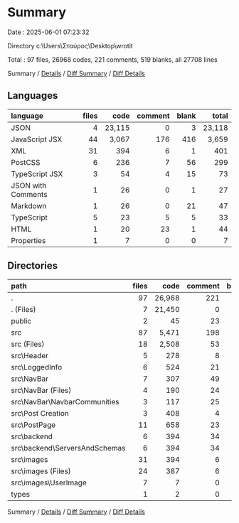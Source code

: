 # Summary

Date : 2025-06-01 07:23:32

Directory c:\\Users\\Σταύρος\\Desktop\\wrotit

Total : 97 files,  26968 codes, 221 comments, 519 blanks, all 27708 lines

Summary / [Details](details.md) / [Diff Summary](diff.md) / [Diff Details](diff-details.md)

## Languages
| language | files | code | comment | blank | total |
| :--- | ---: | ---: | ---: | ---: | ---: |
| JSON | 4 | 23,115 | 0 | 3 | 23,118 |
| JavaScript JSX | 44 | 3,067 | 176 | 416 | 3,659 |
| XML | 31 | 394 | 6 | 1 | 401 |
| PostCSS | 6 | 236 | 7 | 56 | 299 |
| TypeScript JSX | 3 | 54 | 4 | 15 | 73 |
| JSON with Comments | 1 | 26 | 0 | 1 | 27 |
| Markdown | 1 | 26 | 0 | 21 | 47 |
| TypeScript | 5 | 23 | 5 | 5 | 33 |
| HTML | 1 | 20 | 23 | 1 | 44 |
| Properties | 1 | 7 | 0 | 0 | 7 |

## Directories
| path | files | code | comment | blank | total |
| :--- | ---: | ---: | ---: | ---: | ---: |
| . | 97 | 26,968 | 221 | 519 | 27,708 |
| . (Files) | 7 | 21,450 | 0 | 24 | 21,474 |
| public | 2 | 45 | 23 | 2 | 70 |
| src | 87 | 5,471 | 198 | 493 | 6,162 |
| src (Files) | 18 | 2,508 | 53 | 138 | 2,699 |
| src\\Header | 5 | 278 | 8 | 31 | 317 |
| src\\LoggedInfo | 6 | 524 | 21 | 55 | 600 |
| src\\NavBar | 7 | 307 | 49 | 65 | 421 |
| src\\NavBar (Files) | 4 | 190 | 24 | 34 | 248 |
| src\\NavBar\\NavbarCommunities | 3 | 117 | 25 | 31 | 173 |
| src\\Post Creation | 3 | 408 | 4 | 46 | 458 |
| src\\PostPage | 11 | 658 | 23 | 94 | 775 |
| src\\backend | 6 | 394 | 34 | 63 | 491 |
| src\\backend\\ServersAndSchemas | 6 | 394 | 34 | 63 | 491 |
| src\\images | 31 | 394 | 6 | 1 | 401 |
| src\\images (Files) | 24 | 387 | 6 | 1 | 394 |
| src\\images\\UserImage | 7 | 7 | 0 | 0 | 7 |
| types | 1 | 2 | 0 | 0 | 2 |

Summary / [Details](details.md) / [Diff Summary](diff.md) / [Diff Details](diff-details.md)